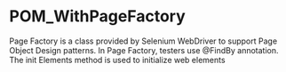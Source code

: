 # POM_WithPageFactory
Page Factory is a class provided by Selenium WebDriver to support Page Object Design patterns. In Page Factory, testers use @FindBy annotation. The init Elements method is used to initialize web elements
